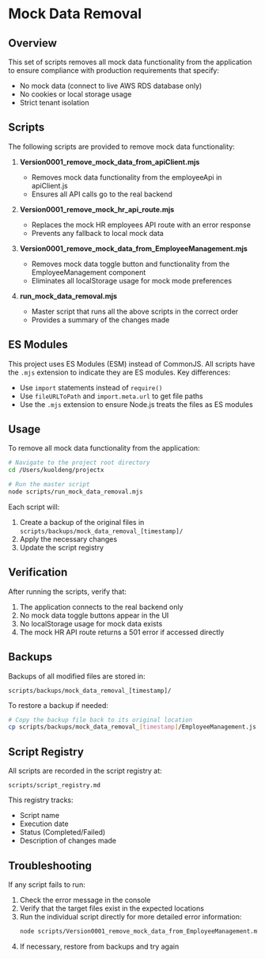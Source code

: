 # Mock Data Removal

## Overview

This set of scripts removes all mock data functionality from the application to ensure compliance with production requirements that specify:

- No mock data (connect to live AWS RDS database only)
- No cookies or local storage usage
- Strict tenant isolation

## Scripts

The following scripts are provided to remove mock data functionality:

1. **Version0001_remove_mock_data_from_apiClient.mjs**
   - Removes mock data functionality from the employeeApi in apiClient.js
   - Ensures all API calls go to the real backend

2. **Version0001_remove_mock_hr_api_route.mjs**
   - Replaces the mock HR employees API route with an error response
   - Prevents any fallback to local mock data

3. **Version0001_remove_mock_data_from_EmployeeManagement.mjs**
   - Removes mock data toggle button and functionality from the EmployeeManagement component
   - Eliminates all localStorage usage for mock mode preferences

4. **run_mock_data_removal.mjs**
   - Master script that runs all the above scripts in the correct order
   - Provides a summary of the changes made

## ES Modules

This project uses ES Modules (ESM) instead of CommonJS. All scripts have the `.mjs` extension to indicate they are ES modules. Key differences:

- Use `import` statements instead of `require()`
- Use `fileURLToPath` and `import.meta.url` to get file paths
- Use the `.mjs` extension to ensure Node.js treats the files as ES modules

## Usage

To remove all mock data functionality from the application:

```bash
# Navigate to the project root directory
cd /Users/kuoldeng/projectx

# Run the master script
node scripts/run_mock_data_removal.mjs
```

Each script will:
1. Create a backup of the original files in `scripts/backups/mock_data_removal_[timestamp]/`
2. Apply the necessary changes
3. Update the script registry

## Verification

After running the scripts, verify that:

1. The application connects to the real backend only
2. No mock data toggle buttons appear in the UI
3. No localStorage usage for mock data exists
4. The mock HR API route returns a 501 error if accessed directly

## Backups

Backups of all modified files are stored in:

```
scripts/backups/mock_data_removal_[timestamp]/
```

To restore a backup if needed:

```bash
# Copy the backup file back to its original location
cp scripts/backups/mock_data_removal_[timestamp]/EmployeeManagement.js.backup frontend/pyfactor_next/src/app/dashboard/components/forms/EmployeeManagement.js
```

## Script Registry

All scripts are recorded in the script registry at:

```
scripts/script_registry.md
```

This registry tracks:
- Script name
- Execution date
- Status (Completed/Failed)
- Description of changes made

## Troubleshooting

If any script fails to run:

1. Check the error message in the console
2. Verify that the target files exist in the expected locations
3. Run the individual script directly for more detailed error information:
   ```bash
   node scripts/Version0001_remove_mock_data_from_EmployeeManagement.mjs
   ```
4. If necessary, restore from backups and try again 